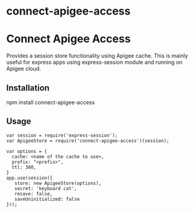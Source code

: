 # connect-apigee-access

Connect Apigee Access
============================
Provides a session store functionality using Apigee cache. This is mainly useful for express apps using express-session module and running on Apigee cloud.

## Installation

npm install connect-apigee-access

## Usage
```
var session = require('express-session');
var ApigeeStore = require('connect-apigee-access')(session);

var options = {
  cache: <name of the cache to use>,
  prefix: "<prefix>",
  ttl: 300,
}
app.use(session({
   store: new ApigeeStore(options),
   secret: 'keyboard cat',
   resave: false,
   saveUninitialized: false
}));
```

